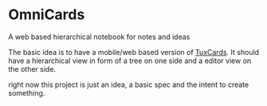 # OmniCards
A web based hierarchical notebook for notes and ideas

The basic idea is to have a mobile/web based version of [TuxCards](http://www.tuxcards.de/). 
It should have a hierarchical view in form of a tree on one side and a editor view on the other side.

right now this project is just an idea, a basic spec and the intent to create something.
